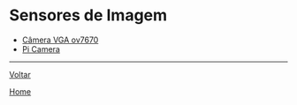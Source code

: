 # Sensores de Imagem

- [Câmera VGA ov7670](./ov7670/index.md)
- [Pi Camera](./python_PiCamera/index.md)

---
[Voltar](./../)

[Home](https://lpae.github.io/)


